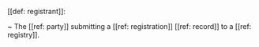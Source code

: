 [[def: registrant]]:

~ The [[ref: party]] submitting a [[ref: registration]] [[ref: record]] to a [[ref: registry]].

